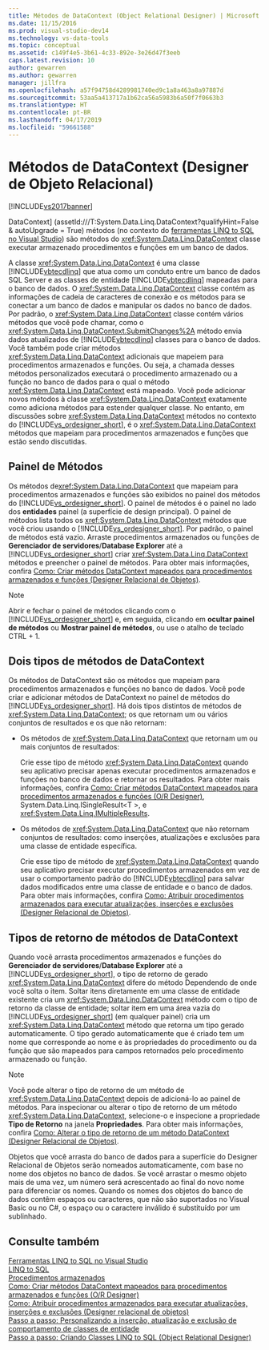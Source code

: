 ```yaml
---
title: Métodos de DataContext (Object Relational Designer) | Microsoft Docs
ms.date: 11/15/2016
ms.prod: visual-studio-dev14
ms.technology: vs-data-tools
ms.topic: conceptual
ms.assetid: c149f4e5-3b61-4c33-892e-3e26d47f3eeb
caps.latest.revision: 10
author: gewarren
ms.author: gewarren
manager: jillfra
ms.openlocfilehash: a57f94758d4289981740ed9c1a8a463a8a97887d
ms.sourcegitcommit: 53aa5a413717a1b62ca56a5983b6a50f7f0663b3
ms.translationtype: HT
ms.contentlocale: pt-BR
ms.lasthandoff: 04/17/2019
ms.locfileid: "59661588"
---
```

# <a name="datacontext-methods-or-designer"></a>Métodos de DataContext (Designer de Objeto Relacional)
[!INCLUDE[vs2017banner](../includes/vs2017banner.md)]

DataContext] (assetId:///T:System.Data.Linq.DataContext?qualifyHint=False & autoUpgrade = True) métodos (no contexto do [ferramentas LINQ to SQL no Visual Studio](../data-tools/linq-to-sql-tools-in-visual-studio2.md)) são métodos do <xref:System.Data.Linq.DataContext> classe executar armazenado procedimentos e funções em um banco de dados.  
  
 A classe <xref:System.Data.Linq.DataContext> é uma classe [!INCLUDE[vbtecdlinq](../includes/vbtecdlinq-md.md)] que atua como um conduto entre um banco de dados SQL Server e as classes de entidade [!INCLUDE[vbtecdlinq](../includes/vbtecdlinq-md.md)] mapeadas para o banco de dados. O <xref:System.Data.Linq.DataContext> classe contém as informações de cadeia de caracteres de conexão e os métodos para se conectar a um banco de dados e manipular os dados no banco de dados. Por padrão, o <xref:System.Data.Linq.DataContext> classe contém vários métodos que você pode chamar, como o <xref:System.Data.Linq.DataContext.SubmitChanges%2A> método envia dados atualizados de [!INCLUDE[vbtecdlinq](../includes/vbtecdlinq-md.md)] classes para o banco de dados. Você também pode criar métodos <xref:System.Data.Linq.DataContext> adicionais que mapeiem para procedimentos armazenados e funções. Ou seja, a chamada desses métodos personalizados executará o procedimento armazenado ou a função no banco de dados para o qual o método <xref:System.Data.Linq.DataContext> está mapeado. Você pode adicionar novos métodos à classe <xref:System.Data.Linq.DataContext> exatamente como adiciona métodos para estender qualquer classe. No entanto, em discussões sobre <xref:System.Data.Linq.DataContext> métodos no contexto do [!INCLUDE[vs_ordesigner_short](../includes/vs-ordesigner-short-md.md)], é o <xref:System.Data.Linq.DataContext> métodos que mapeiam para procedimentos armazenados e funções que estão sendo discutidas.  
  
## <a name="methods-pane"></a>Painel de Métodos  
 Os métodos de<xref:System.Data.Linq.DataContext> que mapeiam para procedimentos armazenados e funções são exibidos no painel dos métodos do [!INCLUDE[vs_ordesigner_short](../includes/vs-ordesigner-short-md.md)]. O painel de métodos é o painel no lado dos **entidades** painel (a superfície de design principal). O painel de métodos lista todos os <xref:System.Data.Linq.DataContext> métodos que você criou usando o [!INCLUDE[vs_ordesigner_short](../includes/vs-ordesigner-short-md.md)]. Por padrão, o painel de métodos está vazio. Arraste procedimentos armazenados ou funções de **Gerenciador de servidores**/**Database Explorer** até a [!INCLUDE[vs_ordesigner_short](../includes/vs-ordesigner-short-md.md)] criar <xref:System.Data.Linq.DataContext> métodos e preencher o painel de métodos. Para obter mais informações, confira [Como: Criar métodos DataContext mapeados para procedimentos armazenados e funções (Designer Relacional de Objetos)](../data-tools/how-to-create-datacontext-methods-mapped-to-stored-procedures-and-functions-o-r-designer.md).  
  
> [!NOTE]
>  Abrir e fechar o painel de métodos clicando com o [!INCLUDE[vs_ordesigner_short](../includes/vs-ordesigner-short-md.md)] e, em seguida, clicando em **ocultar painel de métodos** ou **Mostrar painel de métodos**, ou use o atalho de teclado CTRL + 1.  
  
## <a name="two-types-of-datacontext-methods"></a>Dois tipos de métodos de DataContext  
 Os métodos de DataContext são os métodos que mapeiam para procedimentos armazenados e funções no banco de dados. Você pode criar e adicionar métodos de DataContext no painel de métodos do [!INCLUDE[vs_ordesigner_short](../includes/vs-ordesigner-short-md.md)]. Há dois tipos distintos de métodos de <xref:System.Data.Linq.DataContext>; os que retornam um ou vários conjuntos de resultados e os que não retornam:  
  
-   Os métodos de <xref:System.Data.Linq.DataContext> que retornam um ou mais conjuntos de resultados:  
  
     Crie esse tipo de método <xref:System.Data.Linq.DataContext> quando seu aplicativo precisar apenas executar procedimentos armazenados e funções no banco de dados e retornar os resultados. Para obter mais informações, confira [Como: Criar métodos DataContext mapeados para procedimentos armazenados e funções (O/R Designer)](../data-tools/how-to-create-datacontext-methods-mapped-to-stored-procedures-and-functions-o-r-designer.md), System.Data.Linq.ISingleResult\<T >, e <xref:System.Data.Linq.IMultipleResults>.  
  
-   Os métodos de <xref:System.Data.Linq.DataContext> que não retornam conjuntos de resultados: como inserções, atualizações e exclusões para uma classe de entidade específica.  
  
     Crie esse tipo de método de <xref:System.Data.Linq.DataContext> quando seu aplicativo precisar executar procedimentos armazenados em vez de usar o comportamento padrão do [!INCLUDE[vbtecdlinq](../includes/vbtecdlinq-md.md)] para salvar dados modificados entre uma classe de entidade e o banco de dados. Para obter mais informações, confira [Como: Atribuir procedimentos armazenados para executar atualizações, inserções e exclusões (Designer Relacional de Objetos)](../data-tools/how-to-assign-stored-procedures-to-perform-updates-inserts-and-deletes-o-r-designer.md).  
  
## <a name="return-types-of-datacontext-methods"></a>Tipos de retorno de métodos de DataContext  
 Quando você arrasta procedimentos armazenados e funções do **Gerenciador de servidores**/**Database Explorer** até a [!INCLUDE[vs_ordesigner_short](../includes/vs-ordesigner-short-md.md)], o tipo de retorno de gerado <xref:System.Data.Linq.DataContext> difere do método Dependendo de onde você solta o item. Soltar itens diretamente em uma classe de entidade existente cria um <xref:System.Data.Linq.DataContext> método com o tipo de retorno da classe de entidade; soltar item em uma área vazia do [!INCLUDE[vs_ordesigner_short](../includes/vs-ordesigner-short-md.md)] (em qualquer painel) cria um <xref:System.Data.Linq.DataContext> método que retorna um tipo gerado automaticamente. O tipo gerado automaticamente que é criado tem um nome que corresponde ao nome e às propriedades do procedimento ou da função que são mapeados para campos retornados pelo procedimento armazenado ou função.  
  
> [!NOTE]
>  Você pode alterar o tipo de retorno de um método de <xref:System.Data.Linq.DataContext> depois de adicioná-lo ao painel de métodos. Para inspecionar ou alterar o tipo de retorno de um método <xref:System.Data.Linq.DataContext>, selecione-o e inspecione a propriedade **Tipo de Retorno** na janela **Propriedades**. Para obter mais informações, confira [Como: Alterar o tipo de retorno de um método DataContext (Designer Relacional de Objetos)](../data-tools/how-to-change-the-return-type-of-a-datacontext-method-o-r-designer.md).  
  
 Objetos que você arrasta do banco de dados para a superfície do Designer Relacional de Objetos serão nomeados automaticamente, com base no nome dos objetos no banco de dados. Se você arrastar o mesmo objeto mais de uma vez, um número será acrescentado ao final do novo nome para diferenciar os nomes. Quando os nomes dos objetos do banco de dados contêm espaços ou caracteres, que não são suportados no Visual Basic ou no C#, o espaço ou o caractere inválido é substituído por um sublinhado.  
  
## <a name="see-also"></a>Consulte também  
 [Ferramentas LINQ to SQL no Visual Studio](../data-tools/linq-to-sql-tools-in-visual-studio2.md)   
 [LINQ to SQL](http://msdn.microsoft.com/library/73d13345-eece-471a-af40-4cc7a2f11655)   
 [Procedimentos armazenados](http://msdn.microsoft.com/library/4d23dd7a-a85f-44ff-a717-af7d0950c0fc)   
 [Como: Criar métodos DataContext mapeados para procedimentos armazenados e funções (O/R Designer)](../data-tools/how-to-create-datacontext-methods-mapped-to-stored-procedures-and-functions-o-r-designer.md)   
 [Como: Atribuir procedimentos armazenados para executar atualizações, inserções e exclusões (Designer relacional de objetos)](../data-tools/how-to-assign-stored-procedures-to-perform-updates-inserts-and-deletes-o-r-designer.md)   
 [Passo a passo: Personalizando a inserção, atualização e exclusão de comportamento de classes de entidade](../data-tools/walkthrough-customizing-the-insert-update-and-delete-behavior-of-entity-classes.md)   
 [Passo a passo: Criando Classes LINQ to SQL (Object Relational Designer)](http://msdn.microsoft.com/library/35aad4a4-2e8a-46e2-ae09-5fbfd333c233)
